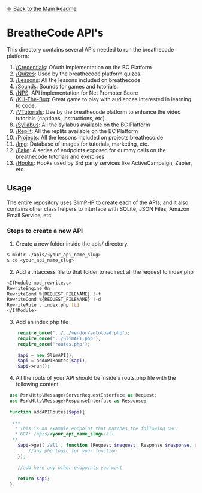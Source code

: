 [<- Back to the Main Readme](../docs/README.md)

# BreatheCode API's

This directory contains several APIs needed to run the breathecode platform:

1. [/Credentials](./credentials/README.md): OAuth implementation on the BC Platform
2. [/Quizes](./quiz/README.md): Used by the breathecode platform quizes.
2. [/Lessons](./lesson/README.md): All the lessons included on breathecode.
3. [/Sounds](./sound/README.md): Sounds for games and tutorials.
4. [/NPS](./nps/README.md): API implementation for Net Promoter Score
5. [/Kill-The-Bug](./kill-the-bug/README.md): Great game to play with audiences interested in learning to code.
6. [/VTutorials](./vtutorial/README.md): Use by the breathecode platform to enhance the video tutorials (captions, instructions, etc).
7. [/Syllabus](./syllabus/README.md): All the syllabus available on the BC Platform
8. [/Replit](./replit/README.md): All the replits available on the BC Platform
9. [/Projects](./project/README.md): All the lessons included on projects.breatheco.de
10. [/Img](./img/README.md): Database of images for tutorials, marketing, etc.
11. [/Fake](./fake/README.md): A series of endpoints exposed for dummy calls on the breathecode tutorials and exercises
12. [/Hooks](./hoos/README.md): Hooks used by 3rd party services like ActiveCampaign, Zapier, etc.

## Usage

The entire repository uses [SlimPHP](https://www.slimframework.com/) to create each of the APIs, and it also 
contains other class helpers to interface with SQLite, JSON Files, Amazon Email Service, etc.

### Steps to create a new API

1. Create a new folder inside the apis/ directory.
```sh
$ mkdir ./apis/<your_api_name_slug>
$ cd <your_api_name_slug>
```
2. Add a .htaccess file to that folder to redirect all the request to index.php
```sh
<IfModule mod_rewrite.c>
RewriteEngine On
RewriteCond %{REQUEST_FILENAME} !-f
RewriteCond %{REQUEST_FILENAME} !-d
RewriteRule . index.php [L]
</IfModule>
```
3. Add an index.php file
```php
	require_once('../../vendor/autoload.php');
	require_once('../SlimAPI.php');
	require_once('routes.php');
	
	$api = new SlimAPI();
	$api = addAPIRoutes($api);
	$api->run(); 
```
4. All the routs of your API should be inside a routs.php file with the following content
```php
 use Psr\Http\Message\ServerRequestInterface as Request;
 use Psr\Http\Message\ResponseInterface as Response;
 
 function addAPIRoutes($api){
 
  /**
   * This is an example endpoint that matches the following URL:
   * GET: /apis/<your_api_name_slug>/all
  */
 	$api->get('/all', function (Request $request, Response $response, array $args) use ($api) {
 	    //any php logic for your function
 	});
 	
 	//add here any other endpoints you want
 	
 	return $api;
 }
```
